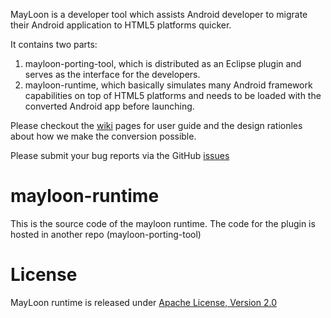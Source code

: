 MayLoon is a developer tool which assists Android developer to migrate their Android application to HTML5 platforms quicker.


It contains two parts:
  1. mayloon-porting-tool, which is distributed as an Eclipse plugin and serves as the interface for the developers.
  2. mayloon-runtime, which basically simulates many Android framework capabilities on top of HTML5 platforms and needs to
  be loaded with the converted Android app before launching.
  
Please checkout the <a href="https://github.com/01org/mayloon-runtime/wiki">wiki</a> pages for user guide and the design rationles about how we make the conversion possible.

Please submit your bug reports via the GitHub <a href="https://github.com/01org/mayloon-runtime/issues">issues</a>
  
mayloon-runtime
===============

This is the source code of the mayloon runtime. The code for the plugin is hosted in another repo (mayloon-porting-tool)

License
===============
MayLoon runtime is released under <a href="http://apache.org/licenses/LICENSE-2.0.html">Apache License, Version 2.0</a>
